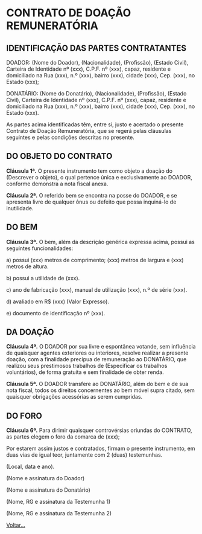 # CONTRATO DE DOAÇÃO REMUNERATÓRIA

## IDENTIFICAÇÃO DAS PARTES CONTRATANTES

DOADOR: (Nome do Doador), (Nacionalidade), (Profissão), (Estado Civil), Carteira de Identidade nº (xxx), C.P.F. nº (xxx), capaz, residente e domiciliado na Rua (xxx), n.º (xxx), bairro (xxx), cidade (xxx), Cep. (xxx), no Estado (xxx);

DONATÁRIO: (Nome do Donatário), (Nacionalidade), (Profissão), (Estado Civil), Carteira de Identidade nº (xxx), C.P.F. nº (xxx), capaz, residente e domiciliado na Rua (xxx), n.º (xxx), bairro (xxx), cidade (xxx), Cep. (xxx), no Estado (xxx).

As partes acima identificadas têm, entre si, justo e acertado o presente Contrato de Doação Remuneratória, que se regerá pelas cláusulas seguintes e pelas condições descritas no presente.

## DO OBJETO DO CONTRATO

**Cláusula 1ª.** O presente instrumento tem como objeto a doação do (Descrever o objeto), o qual pertence única e exclusivamente ao DOADOR, conforme demonstra a nota fiscal anexa.

**Cláusula 2ª.** O referido bem se encontra na posse do DOADOR, e se apresenta livre de qualquer ônus ou defeito que possa inquiná-lo de inutilidade.

## DO BEM

**Cláusula 3ª.** O bem, além da descrição genérica expressa acima, possui as seguintes funcionalidades:

a) possui (xxx) metros de comprimento; (xxx) metros de largura e (xxx) metros de altura.

b) possui a utilidade de (xxx).

c) ano de fabricação (xxx), manual de utilização (xxx), n.º de série (xxx).

d) avaliado em R$ (xxx) (Valor Expresso).

e) documento de identificação nº (xxx).

## DA DOAÇÃO

**Cláusula 4ª.** O DOADOR por sua livre e espontânea votande, sem influência de quaisquer agentes exteriores ou interiores, resolve realizar a presente doação, com a finalidade precípua de remuneração ao DONATÁRIO, que realizou seus prestimosos trabalhos de (Especificar os trabalhos voluntários), de forma gratuita e sem finalidade de obter renda.

**Cláusula 5ª.** O DOADOR transfere ao DONATÁRIO, além do bem e de sua nota fiscal, todos os direitos concernentes ao bem móvel supra citado, sem quaisquer obrigações acessórias as serem cumpridas.

## DO FORO

**Cláusula 6ª.** Para dirimir quaisquer controvérsias oriundas do CONTRATO, as partes elegem o foro da comarca de (xxx);

Por estarem assim justos e contratados, firmam o presente instrumento, em duas vias de igual teor, juntamente com 2 (duas) testemunhas.

(Local, data e ano).

(Nome e assinatura do Doador)

(Nome e assinatura do Donatário)

(Nome, RG e assinatura da Testemunha 1)

(Nome, RG e assinatura da Testemunha 2)

[Voltar...](./index.md)
